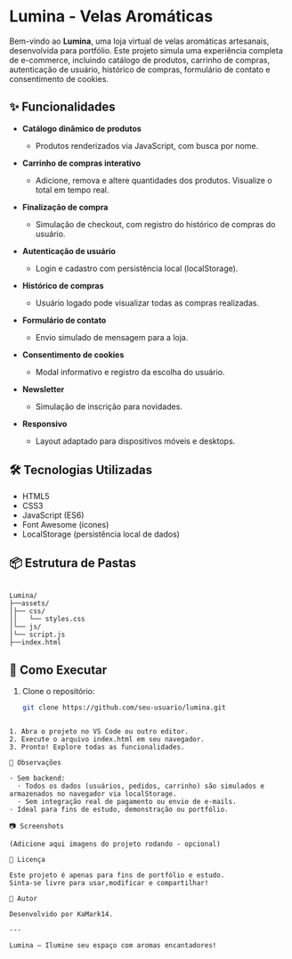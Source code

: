 # Lumina - Velas Aromáticas

Bem-vindo ao **Lumina**, uma loja virtual de velas aromáticas artesanais, desenvolvida para portfólio. Este projeto simula uma experiência completa de e-commerce, incluindo catálogo de produtos, carrinho de compras, autenticação de usuário, histórico de compras, formulário de contato e consentimento de cookies.

## ✨ Funcionalidades

- **Catálogo dinâmico de produtos**
  - Produtos renderizados via JavaScript, com busca por nome.

- **Carrinho de compras interativo**
  - Adicione, remova e altere quantidades dos produtos. Visualize o total em tempo real.

- **Finalização de compra**
  - Simulação de checkout, com registro do histórico de compras do usuário.

- **Autenticação de usuário**
  - Login e cadastro com persistência local (localStorage).

- **Histórico de compras**
  - Usuário logado pode visualizar todas as compras realizadas.

- **Formulário de contato**
  - Envio simulado de mensagem para a loja.

- **Consentimento de cookies**
  - Modal informativo e registro da escolha do usuário.

- **Newsletter**
  - Simulação de inscrição para novidades.

- **Responsivo**
  - Layout adaptado para dispositivos móveis e desktops.

## 🛠️ Tecnologias Utilizadas

- HTML5
- CSS3
- JavaScript (ES6)
- Font Awesome (ícones)
- LocalStorage (persistência local de dados)

## 📦 Estrutura de Pastas


```

Lumina/
├──assets/
│├── css/
││   └── styles.css
│└── js/
│└── script.js
├──index.html

```

## 🚀 Como Executar

1. Clone o repositório:
   ```bash
   git clone https://github.com/seu-usuario/lumina.git
```

1. Abra o projeto no VS Code ou outro editor.
2. Execute o arquivo index.html em seu navegador.
3. Pronto! Explore todas as funcionalidades.

📝 Observações

· Sem backend:
  · Todos os dados (usuários, pedidos, carrinho) são simulados e armazenados no navegador via localStorage.
  · Sem integração real de pagamento ou envio de e-mails.
· Ideal para fins de estudo, demonstração ou portfólio.

📷 Screenshots

(Adicione aqui imagens do projeto rodando - opcional)

📄 Licença

Este projeto é apenas para fins de portfólio e estudo.
Sinta-se livre para usar,modificar e compartilhar!

👤 Autor

Desenvolvido por KaMark14.

---

Lumina – Ilumine seu espaço com aromas encantadores!

```

